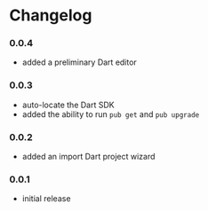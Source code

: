 # Changelog

### 0.0.4
- added a preliminary Dart editor

### 0.0.3
- auto-locate the Dart SDK
- added the ability to run `pub get` and `pub upgrade`

### 0.0.2

- added an import Dart project wizard

### 0.0.1

- initial release
